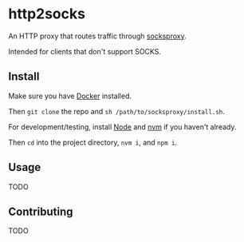 # http2socks

An HTTP proxy that routes traffic through [socksproxy](https://github.com/zbo14/socksproxy).

Intended for clients that don't support SOCKS.

## Install

Make sure you have [Docker](https://docs.docker.com/install/) installed.

Then `git clone` the repo and `sh /path/to/socksproxy/install.sh`.

For development/testing, install [Node](https://nodejs.org/en/download/) and [nvm](https://github.com/nvm-sh/nvm#installation-and-update) if you haven't already.

Then `cd` into the project directory, `nvm i`, and `npm i`.

## Usage

TODO

## Contributing

TODO
